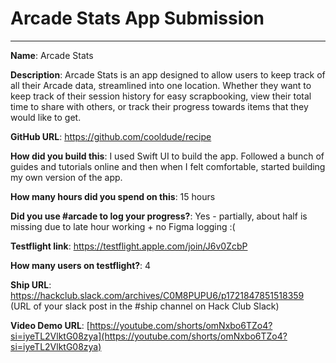 # Arcade Stats App Submission
---

**Name**: Arcade Stats

**Description**: Arcade Stats is an app designed to allow users to keep track of all their Arcade data, streamlined into one location. Whether they want to keep track of their session history 
for easy scrapbooking, view their total time to share with others, or track their progress towards items that they would like to get. 

**GitHub URL**: https://github.com/cooldude/recipe

**How did you build this**: I used Swift UI to build the app. Followed a bunch of guides and tutorials online and then when I felt comfortable, started building my own version of the app.

**How many hours did you spend on this**: 15 hours

**Did you use #arcade to log your progress?**: Yes - partially, about half is missing due to late hour working + no Figma logging :(

**Testflight link**: https://testflight.apple.com/join/J6v0ZcbP

**How many users on testflight?**: 4

**Ship URL**: https://hackclub.slack.com/archives/C0M8PUPU6/p1721847851518359 (URL of your slack post in the #ship channel on Hack Club Slack)

**Video Demo URL**: [https://youtube.com/shorts/omNxbo6TZo4?si=iyeTL2VlktG08zya](https://youtube.com/shorts/omNxbo6TZo4?si=iyeTL2VlktG08zya)
